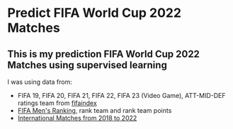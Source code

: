 # Predict FIFA World Cup 2022 Matches

This is my prediction FIFA World Cup 2022 Matches using supervised learning
--
I was using data from:
- FIFA 19, FIFA 20, FIFA 21, FIFA 22, FIFA 23 (Video Game), ATT-MID-DEF ratings team from [fifaindex](https://www.fifaindex.com)
- [FIFA Men's Ranking](https://www.fifa.com/fifa-world-ranking/men), rank team and rank team points
- [International Matches from 2018 to 2022](https://www.kaggle.com/datasets/martj42/international-football-results-from-1872-to-2017)
